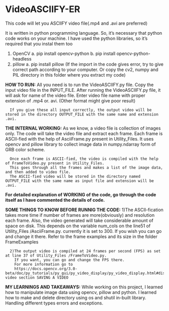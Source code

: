 # VideoASCIIFY-ER
This code will let you ASCIIFY video file(.mp4 and .avi are preferred)

It is written in python programming language.
So, it’s necessary that python code works on your machine.
I have used the python libraries, so it’s required that you instal them too
1)	OpenCV
    a.	pip install opencv-python
    b.	pip install opencv-python-headless
2)	pillow 
    a.	pip install pillow
(If the import in the code gives error, try to give correct path according to your computer. Or copy the cv2, numpy and PIL directory in this folder where you extract my code)

**HOW TO RUN:**
      All you need is to run the VideoASCIIFY.py file.
      Copy the input video file in the INPUT_FILE.
      After running the VideoASCIIFY.py file, it will ask for name of the video file.
      Enter video file name with proper extension of .mp4 or. avi. (Other format might give poor result)

      If you give these all input correctly, the output video will be stored in the directory OUTPUT_FILE with the same name and extension .avi.

**THE INTERNAL WORKING:**
      As we know, a video file is collection of images only.
      The code will take the video file and extract each frame.
      Each frame is ASCII-fied with the help of AsciiFrame.py present in Utility_Files.
      It uses opencv and pillow library to collect image data in numpy.ndarray form of GRB color scheme.

      Once each frame is ASCII-fied, the video is compiled with the help of FrameToVideo.py present in Utility_Files.
      This goes through all the frames and makes a list of the image data, and then added to video file.
      The ASCII-fied video will be stored in the directory named OUTPUT_FILE with the same name as input file and extension will be .avi.

**For detailed explanation of WORKING of the code, go through the code itself as I have commented the details of code.**

**SOME THINGS TO KNOW BEFORE RUNNIG THE CODE:**
      1)The ASCII-fication takes more time if number of frames are more(obviously) and resolution each frame.
        Also, the video generated will take considerable amount of space on disk.
        This depends on the variable num_cols on the line51 of Utility_Files /AsciiFrame.py. currently it is set to 300.
        If you wish you can go and change it there. Refer to the frame examples and its size in the folder FrameExamples

      2)The output video is compiled at 24 frames per second (FPS) as set at line 37 of Utility_Files /FrameToVideo.py.
        If you want, you can go and change the FPS there.
        For more information go to 
        https://docs.opencv.org/3.0-beta/doc/py_tutorials/py_gui/py_video_display/py_video_display.html#display-video section SAVING A VIDEO
        
**MY LEARNINGS AND TAKEAWAYS:**
    While working on this project,
        I learned how to manipulate image data using opencv, pillow and python.
	      I learned how to make and delete directory using os and shutil in-built library.
	      Handling different types errors and exceptions.
